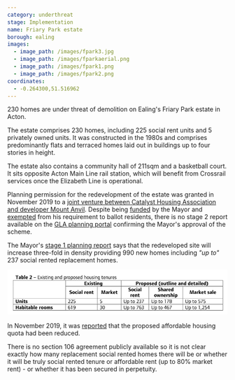 ```yaml
---
category: underthreat
stage: Implementation 
name: Friary Park estate 
borough: ealing
images:
  - image_path: /images/fpark3.jpg
  - image_path: /images/fparkaerial.png
  - image_path: /images/fpark1.png
  - image_path: /images/fpark2.png
coordinates: 
  - -0.264300,51.516962
---
```

230 homes are under threat of demolition on Ealing's Friary Park estate in Acton.

The estate comprises 230 homes, including 225 social rent units and 5 privately owned units. It was constructed in the 1980s and comprises predominantly flats and terraced homes laid out in buildings up to four stories in height.

The estate also contains a community hall of 211sqm and a basketball court. It sits opposite Acton Main Line rail station, which will benefit from Crossrail services once the Elizabeth Line is operational.

Planning permission for the redevelopment of the estate was granted in November 2019 to a [joint venture between Catalyst Housing Association and developer Mount Anvil](https://www.chg.org.uk/development-regeneration/regeneration/friary-park-ealing/friary-park-rumour-busters/). Despite being [funded](/approved/funding) by the Mayor and [exempted](/approved/ballotexemptions) from his requirement to ballot residents, there is no stage 2 report available on the [GLA planning portal](https://www.london.gov.uk/what-we-do/planning/planning-applications-and-decisions/planning-application-search/friary-park-estate) confirming the Mayor's approval of the scheme. 

The Mayor's [stage 1 planning report](https://www.london.gov.uk/sites/default/files/public%3A//public%3A//public%3A//public%3A//PAWS/media_id_477438/////friary_park_estate_report.pdf) says that the redeveloped site will increase three-fold in density providing 990 new homes including _"up to"_ 237 social rented replacement homes.

<img src="/images/fparkupto.png" class="img-fluid rounded img-thumbnail">

In November 2019, it was [reported](https://www.insidehousing.co.uk/news/news/london-housing-association-moves-step-closer-on-990-home-scheme-but-affordable-share-reduced-64284) that the proposed affordable housing quota had been reduced.

There is no section 106 agreement publicly available so it is not clear exactly how many replacement social rented homes there will be or whether it will be truly social rented tenure or affordable rent (up to 80% market rent) - or whether it has been secured in perpetuity.


